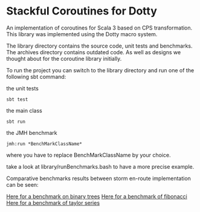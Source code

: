 # Stackful Coroutines for Dotty

An implementation of coroutines for Scala 3 based on CPS transformation. This library was implemented using the Dotty macro system.

The library directory contains the source code, unit tests and benchmarks.
The archives directory contains outdated code. As well as designs we thought about for the coroutine library initially.

To run the project you can switch to the library directory and run one of the following sbt command:

the unit tests
```
sbt test
```

the main class
```
sbt run 
```

the JMH benchmark
```
jmh:run *BenchMarkClassName*
```
where you have to replace BenchMarkClassName by your choice.

take a look at library/runBenchmarks.bash to have a more precise example.

Comparative benchmarks results between storm en-route implementation can be seen:


[Here for a benchmark on binary trees](https://jmh.morethan.io/?source=https://raw.githubusercontent.com/LeDevDuDimanche/Coroutines-for-Scala-3/master/library/mergedTree.json)
[Here for a benchmark of fibonacci](https://jmh.morethan.io/?source=https://raw.githubusercontent.com/LeDevDuDimanche/Coroutines-for-Scala-3/master/library/mergedFibo.json)
[Here for a benchmark of taylor series](https://jmh.morethan.io/?source=https://raw.githubusercontent.com/LeDevDuDimanche/Coroutines-for-Scala-3/master/library/mergedTaylor.json)



